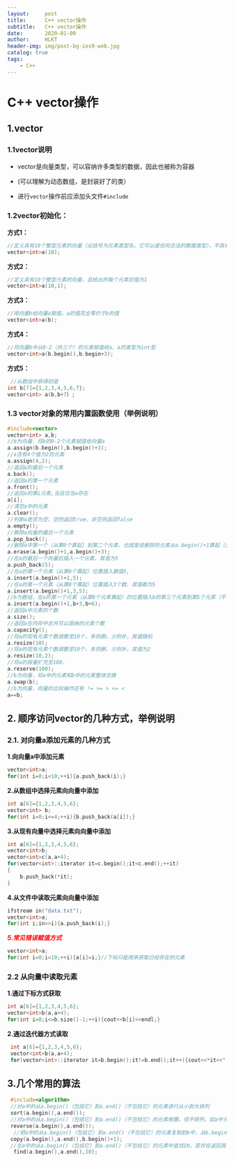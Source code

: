 ```yaml
---
layout:     post
title:      C++ vector操作
subtitle:   C++ vector操作
date:       2020-01-09
author:     HLKT
header-img: img/post-bg-ios9-web.jpg
catalog: true
tags:
    - C++
---
```




# C++ vector操作



## 1.vector



###  1.1vector说明

* vector是向量类型，可以容纳许多类型的数据，因此也被称为容器

* (可以理解为动态数组，是封装好了的类）
* 进行`vector`操作前应添加头文件`#include `<vector> 



### 1.2vector初始化：

**方式1：**

```c++
//定义具有10个整型元素的向量（尖括号为元素类型名，它可以是任何合法的数据类型），不具有初值，其值不确定
vector<int>a(10);
```

**方式2：**

```c++
//定义具有10个整型元素的向量，且给出的每个元素初值为1
vector<int>a(10,1);
```

**方式3：**

```c++
//用向量b给向量a赋值，a的值完全等价于b的值
vector<int>a(b);
```

**方式4：**

```c++
//将向量b中从0-2（共三个）的元素赋值给a，a的类型为int型
vector<int>a(b.begin(),b.begin+3);
```

**方式5：**

```c++
 //从数组中获得初值
int b[7]={1,2,3,4,5,6,7};
vector<int> a(b,b+7）;
```

### 1.3 vector对象的常用内置函数使用（举例说明）

```c++
#include<vector>
vector<int> a,b;
//b为向量，将b的0-2个元素赋值给向量a
a.assign(b.begin(),b.begin()+3);
//a含有4个值为2的元素
a.assign(4,2);
//返回a的最后一个元素
a.back();
//返回a的第一个元素
a.front();
//返回a的第i元素,当且仅当a存在
a[i];
//清空a中的元素
a.clear();
//判断a是否为空，空则返回true，非空则返回false
a.empty();
//删除a向量的最后一个元素
a.pop_back();
//删除a中第一个（从第0个算起）到第二个元素，也就是说删除的元素从a.begin()+1算起（包括它）一直到a.begin()+3（不包括它）结束
a.erase(a.begin()+1,a.begin()+3);
//在a的最后一个向量后插入一个元素，其值为5
a.push_back(5);
//在a的第一个元素（从第0个算起）位置插入数值5,
a.insert(a.begin()+1,5);
//在a的第一个元素（从第0个算起）位置插入3个数，其值都为5
a.insert(a.begin()+1,3,5);
//b为数组，在a的第一个元素（从第0个元素算起）的位置插入b的第三个元素到第5个元素（不包括b+6）
a.insert(a.begin()+1,b+3,b+6);
//返回a中元素的个数
a.size();
//返回a在内存中总共可以容纳的元素个数
a.capacity();
//将a的现有元素个数调整至10个，多则删，少则补，其值随机
a.resize(10);
//将a的现有元素个数调整至10个，多则删，少则补，其值为2
a.resize(10,2);
//将a的容量扩充至100，
a.reserve(100);
//b为向量，将a中的元素和b中的元素整体交换
a.swap(b);
//b为向量，向量的比较操作还有 != >= > <= <
a==b;
```



##  2. 顺序访问vector的几种方式，举例说明



### 2.1. 对向量a添加元素的几种方式

**1.向向量a中添加元素**

```c++
vector<int>a;
for(int i=0;i<10;++i){a.push_back(i);}
```

**2.从数组中选择元素向向量中添加**

```c++
int a[6]={1,2,3,4,5,6};
vector<int> b;
for(int i=0;i<=4;++i){b.push_back(a[i]);}
```

**3.从现有向量中选择元素向向量中添加**

```c++
int a[6]={1,2,3,4,5,6};
vector<int>b;
vector<int>c(a,a+4);
for(vector<int>::iterator it=c.begin();it<c.end();++it)
{
	b.push_back(*it);
}
```

**4.从文件中读取元素向向量中添加**

```c++
ifstream in("data.txt");
vector<int>a;
for(int i;in>>i){a.push_back(i);}
```

***<font color=red>5.常见错误赋值方式</font>***

```c++
vector<int>a;
for(int i=0;i<10;++i){a[i]=i;}//下标只能用来获取已经存在的元素
```



### 2.2 从向量中读取元素

**1.通过下标方式获取**

```c++
int a[6]={1,2,3,4,5,6};
vector<int>b(a,a+4);
for(int i=0;i<=b.size()-1;++i){cout<<b[i]<<endl;}
```

**2.通过迭代器方式读取**

```c++
 int a[6]={1,2,3,4,5,6};
 vector<int>b(a,a+4);
 for(vector<int>::iterator it=b.begin();it!=b.end();it++){cout<<*it<<"  ";}
```



## 3.几个常用的算法

```c++
 #include<algorithm>
 //对a中的从a.begin()（包括它）到a.end()（不包括它）的元素进行从小到大排列
 sort(a.begin(),a.end());
 //对a中的从a.begin()（包括它）到a.end()（不包括它）的元素倒置，但不排列，如a中元素为1,3,2,4,倒置后为4,2,3,1
 reverse(a.begin(),a.end());
  //把a中的从a.begin()（包括它）到a.end()（不包括它）的元素复制到b中，从b.begin()+1的位置（包括它）开始复制，覆盖掉原有元素
 copy(a.begin(),a.end(),b.begin()+1);
 //在a中的从a.begin()（包括它）到a.end()（不包括它）的元素中查找10，若存在返回其在向量中的位置
  find(a.begin(),a.end(),10);
```

